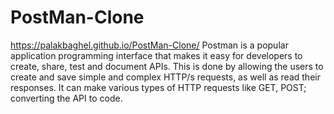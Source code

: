 # PostMan-Clone
https://palakbaghel.github.io/PostMan-Clone/
Postman is a popular application programming interface that makes it easy for developers to create, share, test and document APIs. This is done by allowing the users to create and save simple and complex HTTP/s requests, as well as read their responses. It can make various types of HTTP requests like GET, POST; converting the API to code.
